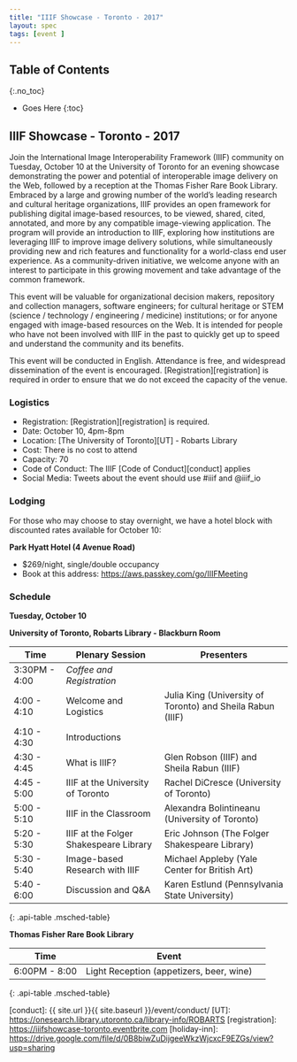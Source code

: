 ```yaml
---
title: "IIIF Showcase - Toronto - 2017"
layout: spec
tags: [event ]
---
```


## Table of Contents
{:.no_toc}

* Goes Here
{:toc}

## IIIF Showcase - Toronto - 2017

Join the International Image Interoperability Framework (IIIF) community on Tuesday, October 10 at the University of Toronto for an evening showcase demonstrating the power and potential of interoperable image delivery on the Web, followed by a reception at the Thomas Fisher Rare Book Library. Embraced by a large and growing number of the world’s leading research and cultural heritage organizations, IIIF provides an open framework for publishing digital image-based resources, to be viewed, shared, cited, annotated, and more by any compatible image-viewing application. The program will provide an introduction to IIIF, exploring how institutions are leveraging IIIF to improve image delivery solutions, while simultaneously providing new and rich features and functionality for a world-class end user experience. As a community-driven initiative, we welcome anyone with an interest to participate in this growing movement and take advantage of the common framework.

This event will be valuable for organizational decision makers, repository and collection managers, software engineers; for cultural heritage or STEM (science / technology / engineering / medicine) institutions; or for anyone engaged with image-based resources on the Web. It is intended for people who have not been involved with IIIF in the past to quickly get up to speed and understand the community and its benefits.

This event will be conducted in English. Attendance is free, and widespread dissemination of the event is encouraged. [Registration][registration] is required in order to ensure that we do not exceed the capacity of the venue.

### Logistics

* Registration: [Registration][registration] is required.
* Date: October 10, 4pm-8pm
* Location: [The University of Toronto][UT] - Robarts Library
* Cost: There is no cost to attend
* Capacity: 70
* Code of Conduct: The IIIF [Code of Conduct][conduct] applies
* Social Media: Tweets about the event should use #iiif and @iiif_io

### Lodging

For those who may choose to stay overnight, we have a hotel block with discounted rates available for October 10:

**Park Hyatt Hotel (4 Avenue Road)**

* $269/night, single/double occupancy
* Book at this address: <https://aws.passkey.com/go/IIIFMeeting>

### Schedule

**Tuesday, October 10**

**University of Toronto, Robarts Library - Blackburn Room**

| Time          | Plenary Session            | Presenters                        |
|---------------|--------------------|-----------------------------------|
| 3:30PM - 4:00   | _Coffee and Registration_|  |
| 4:00 - 4:10   | Welcome and Logistics | Julia King (University of Toronto) and Sheila Rabun (IIIF) |
| 4:10 - 4:30   | Introductions |  |
| 4:30 - 4:45   | What is IIIF? | Glen Robson (IIIF) and Sheila Rabun (IIIF) |
| 4:45 - 5:00   | IIIF at the University of Toronto | Rachel DiCresce (University of Toronto) |
| 5:00 - 5:10   | IIIF in the Classroom | Alexandra Bolintineanu (University of Toronto) |
| 5:20 - 5:30   | IIIF at the Folger Shakespeare Library | Eric Johnson (The Folger Shakespeare Library) |
| 5:30 - 5:40   | Image-based Research with IIIF | Michael Appleby (Yale Center for British Art) |
| 5:40 - 6:00   | Discussion and Q&A | Karen Estlund (Pennsylvania State University) |
{: .api-table .msched-table}

**Thomas Fisher Rare Book Library**

| Time          | Event  |  |
|---------------|-------------|---------------|
| 6:00PM - 8:00   | Light Reception (appetizers, beer, wine) |  |
{: .api-table .msched-table}

[conduct]: {{ site.url }}{{ site.baseurl }}/event/conduct/
[UT]: https://onesearch.library.utoronto.ca/library-info/ROBARTS
[registration]: https://iiifshowcase-toronto.eventbrite.com
[holiday-inn]: https://drive.google.com/file/d/0B8biwZuDijgeeWkzWjcxcF9EZGs/view?usp=sharing

